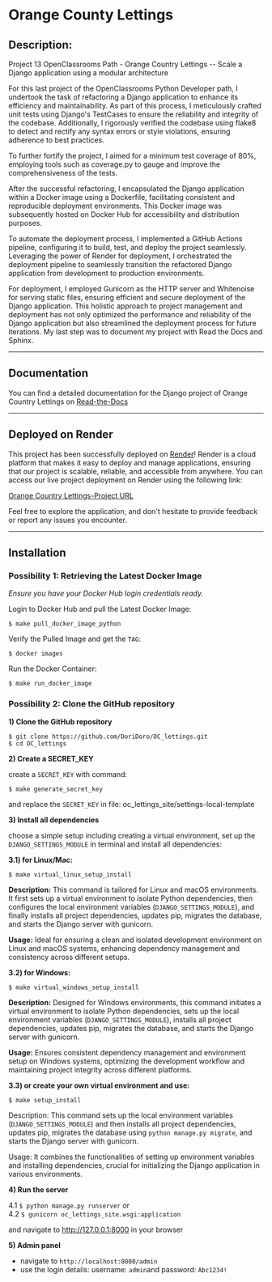 # Orange County Lettings

## Description:
Project 13 OpenClassrooms Path - Orange Country Lettings -- 
Scale a Django application using a modular architecture 

For this last project of the OpenClassrooms Python Developer path, I undertook the task of 
refactoring a Django application to enhance its efficiency and maintainability. As part of this 
process, I meticulously crafted unit tests using Django's TestCases to ensure the reliability and 
integrity of the codebase. Additionally, I rigorously verified the codebase using flake8 to detect
and rectify any syntax errors or style violations, ensuring adherence to best practices.

To further fortify the project, I aimed for a minimum test coverage of 80%, employing tools such 
as coverage.py to gauge and improve the comprehensiveness of the tests.

After the successful refactoring, I encapsulated the Django application within a Docker image 
using a Dockerfile, facilitating consistent and reproducible deployment environments. This Docker 
image was subsequently hosted on Docker Hub for accessibility and distribution purposes.

To automate the deployment process, I implemented a GitHub Actions pipeline, configuring it to 
build, test, and deploy the project seamlessly. Leveraging the power of Render for deployment, 
I orchestrated the deployment pipeline to seamlessly transition the refactored Django application 
from development to production environments.

For deployment, I employed Gunicorn as the HTTP server and Whitenoise for serving static files, 
ensuring efficient and secure deployment of the Django application. This holistic approach to 
project management and deployment has not only optimized the performance and reliability of the 
Django application but also streamlined the deployment process for future iterations. My last 
step was to document my project with Read the Docs and Sphinx.

---
## Documentation
You can find a detailed documentation for the Django project of Orange Country Lettings 
on [Read-the-Docs](https://orange-country-lettings.readthedocs.io/en/latest/) 

---
## Deployed on Render
This project has been successfully deployed on [Render](https://render.com/)! Render is a cloud 
platform that makes it easy to deploy and manage applications, ensuring that our project is 
scalable, reliable, and accessible from anywhere. 
You can access our live project deployment on Render using the following link:

[Orange Country Lettings-Project URL](https://oc-lettings-site-latest-c1cc.onrender.com)

Feel free to explore the application, and don't hesitate to provide feedback or report any 
issues you encounter.

---
## Installation
### Possibility 1: Retrieving the Latest Docker Image


*Ensure you have your Docker Hub login credentials ready.*

Login to Docker Hub and pull the Latest Docker Image:

`$ make pull_docker_image_python`

Verify the Pulled Image and get the ``TAG``:

`$ docker images`

Run the Docker Container:

`$ make run_docker_image`

### Possibility 2: Clone the GitHub repository

**1) Clone the GitHub repository**

`$ git clone https://github.com/DoriDoro/OC_lettings.git` <br>
`$ cd OC_lettings`


**2) Create a SECRET_KEY**

create a `SECRET_KEY` with command:

`$ make generate_secret_key`

and replace the ``SECRET_KEY`` in file: oc_lettings_site/settings-local-template


**3) Install all dependencies**

choose a simple setup including creating a virtual environment, set up the
`DJANGO_SETTINGS_MODULE` in terminal and install all dependencies:

**3.1) for Linux/Mac:**

`$ make virtual_linux_setup_install`

**Description:** This command is tailored for Linux and macOS environments. It first sets up a
virtual environment to isolate Python dependencies, then configures the local environment variables
(``DJANGO_SETTINGS_MODULE``), and finally installs all project dependencies, updates pip,
migrates the database, and starts the Django server with gunicorn.

**Usage:** Ideal for ensuring a clean and isolated development environment on Linux and macOS
systems, enhancing dependency management and consistency across different setups.

**3.2) for Windows:**

`$ make virtual_windows_setup_install`

**Description:** Designed for Windows environments, this command initiates a virtual environment to
isolate Python dependencies, sets up the local environment variables (``DJANGO_SETTINGS_MODULE``),
installs all project dependencies, updates pip, migrates the database, and starts the Django server
with gunicorn.

**Usage:** Ensures consistent dependency management and environment setup on Windows systems,
optimizing the development workflow and maintaining project integrity across different platforms.

**3.3) or create your own virtual environment and use:**

`$ make setup_install`

Description: This command sets up the local environment variables (`DJANGO_SETTINGS_MODULE`) and
then installs all project dependencies, updates pip, migrates the database using
`python manage.py migrate`, and starts the Django server with gunicorn.

Usage: It combines the functionalities of setting up environment variables and installing
dependencies, crucial for initializing the Django application in various environments.

**4) Run the server**

4.1 `$ python manage.py runserver` or <br>
4.2 `$ gunicorn oc_lettings_site.wsgi:application`

and navigate to http://127.0.0.1:8000 in your browser

**5) Admin panel**

- navigate to `http://localhost:8000/admin`
- use the login details: username: `admin`and password: `Abc1234!`
